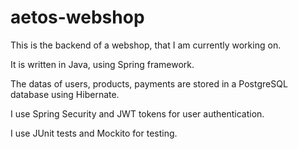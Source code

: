 # aetos-webshop

This is the backend of a webshop, that I am currently working on.

It is written in Java, using Spring framework.

The datas of users, products, payments are stored in a PostgreSQL database using Hibernate.

I use Spring Security and JWT tokens for user authentication.

I use JUnit tests and Mockito for testing.